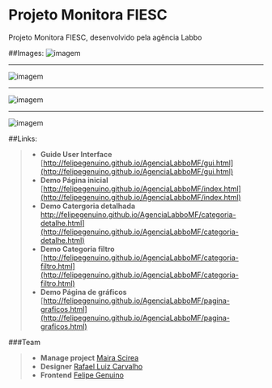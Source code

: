 # Projeto Monitora FIESC
Projeto Monitora FIESC, desenvolvido pela agência Labbo

##Images:
![imagem](https://raw.githubusercontent.com/felipegenuino/AgenciaLabboMF/gh-pages/images/gif/video-1.gif)
___
![imagem](https://raw.githubusercontent.com/felipegenuino/AgenciaLabboMF/gh-pages/images/gif/video-2.gif)
___
![imagem](https://raw.githubusercontent.com/felipegenuino/AgenciaLabboMF/gh-pages/images/gif/video-3.gif)
___
![imagem](https://raw.githubusercontent.com/felipegenuino/AgenciaLabboMF/gh-pages/images/gif/video-4.gif)


##Links:
>- **Guide User Interface** [http://felipegenuino.github.io/AgenciaLabboMF/gui.html](http://felipegenuino.github.io/AgenciaLabboMF/gui.html)
>- **Demo Página inicial** [http://felipegenuino.github.io/AgenciaLabboMF/index.html](http://felipegenuino.github.io/AgenciaLabboMF/index.html)
>- **Demo Catergoria detalhada** http://felipegenuino.github.io/AgenciaLabboMF/categoria-detalhe.html](http://felipegenuino.github.io/AgenciaLabboMF/categoria-detalhe.html)
>- **Demo Categoria filtro** [http://felipegenuino.github.io/AgenciaLabboMF/categoria-filtro.html](http://felipegenuino.github.io/AgenciaLabboMF/categoria-filtro.html)
>- **Demo Página de gráficos** [http://felipegenuino.github.io/AgenciaLabboMF/pagina-graficos.html](http://felipegenuino.github.io/AgenciaLabboMF/pagina-graficos.html)

  
###Team
>- **Manage project** [Maira Scirea](https://www.linkedin.com/profile/view?id=80148868)
>- **Designer** [Rafael Luiz Carvalho](https://www.labbo.com.br)
>- **Frontend** [Felipe Genuino](http://felipegenuino.com)


